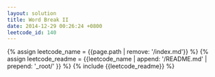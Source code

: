 ```yaml
---
layout: solution
title: Word Break II
date: 2014-12-29 00:26:24 +0800
leetcode_id: 140
---
```

{% assign leetcode_name = {{page.path | remove: '/index.md'}}  %}
{% assign leetcode_readme = {{leetcode_name | append: '/README.md' | prepend: '_root/' }}  %}
{% include {{leetcode_readme}} %}

